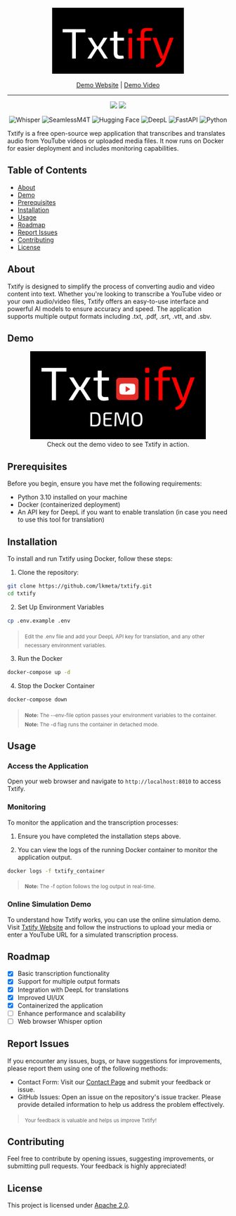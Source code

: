 <div align="center">

<p align="center"> <img src="https://github.com/lkmeta/txtify/blob/main/static/Txtify.png" width="300px"></p>

<p><a href="https://txtify-web.vercel.app/">Demo Website</a> | <a href="https://www.youtube.com/watch?v=wha6_4zyXXo">Demo Video</a></p>

<hr class="custom-line">

[![](https://img.shields.io/github/license/lkmeta/txtify?colorB=ff0000)](https://github.com/lkmeta/txtify/blob/main/LICENSE)
[![](https://img.shields.io/badge/Open_Source-brightgreen.svg?colorB=ff0000)](https://github.com/lkmeta/Txtify)

</div>

<div align="center">
  <p>
    <img src="https://img.shields.io/badge/ASR-Whisper-1f425f.svg" alt="Whisper">
    <img src="https://img.shields.io/badge/ASR-SeamlessM4T-1f425f.svg" alt="SeamlessM4T">
    <img src="https://img.shields.io/badge/%F0%9F%A4%97-Models-yellow" alt="Hugging Face">
    <img src="https://img.shields.io/badge/Translation-DeepL-1f425f.svg" alt="DeepL">
    <img src="https://img.shields.io/badge/FastAPI-1f425f.svg" alt="FastAPI">
    <img src="https://img.shields.io/badge/Python_3.10-1f425f.svg" alt="Python">

  </p>
</div>

Txtify is a free open-source wep application that transcribes and translates audio from YouTube videos or uploaded media files. It now runs on Docker for easier deployment and includes monitoring capabilities.

## Table of Contents

- [About](#about)
- [Demo](#demo)
- [Prerequisites](#prerequisites)
- [Installation](#installation)
- [Usage](#usage)
- [Roadmap](#roadmap)
- [Report Issues](#report-issues)
- [Contributing](#contributing)
- [License](#license)

## About

Txtify is designed to simplify the process of converting audio and video content into text. Whether you're looking to transcribe a YouTube video or your own audio/video files, Txtify offers an easy-to-use interface and powerful AI models to ensure accuracy and speed. The application supports multiple output formats including .txt, .pdf, .srt, .vtt, and .sbv.

## Demo

<div align="center">

[![Txtify Demo Video](https://github.com/lkmeta/txtify/blob/main/static/Txtify_demo.png)](https://www.youtube.com/watch?v=wha6_4zyXXo)  
Check out the demo video to see Txtify in action.

</div>

## Prerequisites

Before you begin, ensure you have met the following requirements:

- Python 3.10 installed on your machine
- Docker (containerized deployment)
- An API key for DeepL if you want to enable translation (in case you need to use this tool for translation)

## Installation

To install and run Txtify using Docker, follow these steps:

1. Clone the repository:

```sh
git clone https://github.com/lkmeta/txtify.git
cd txtify
```

2. Set Up Environment Variables

```sh
cp .env.example .env
```

> <sub>Edit the .env file and add your DeepL API key for translation, and any other necessary environment variables.</sub>

3. Run the Docker

```sh
docker-compose up -d
```

4. Stop the Docker Container

```sh
docker-compose down
```

> <sub>**Note:** The --env-file option passes your environment variables to the container.</sub>  
>  <sub>**Note:** The -d flag runs the container in detached mode.</sub>

## Usage

### Access the Application

Open your web browser and navigate to `http://localhost:8010` to access Txtify.

### Monitoring

To monitor the application and the transcription processes:

1. Ensure you have completed the installation steps above.

2. You can view the logs of the running Docker container to monitor the application output.

```sh
docker logs -f txtify_container
```

> <sub>**Note:** The -f option follows the log output in real-time.</sub>

### Online Simulation Demo

To understand how Txtify works, you can use the online simulation demo. Visit [Txtify Website](https://txtify-web.vercel.app/) and follow the instructions to upload your media or enter a YouTube URL for a simulated transcription process.

## Roadmap

- [x] Basic transcription functionality
- [x] Support for multiple output formats
- [x] Integration with DeepL for translations
- [x] Improved UI/UX
- [x] Containerized the application
- [ ] Enhance performance and scalability
- [ ] Web browser Whisper option

## Report Issues

If you encounter any issues, bugs, or have suggestions for improvements, please report them using one of the following methods:

- Contact Form: Visit our [Contact Page](https://txtify-web.vercel.app/contact) and submit your feedback or issue.
- GitHub Issues: Open an issue on the repository's issue tracker. Please provide detailed information to help us address the problem effectively.

> <sub>Your feedback is valuable and helps us improve Txtify!</sub>

## Contributing

Feel free to contribute by opening issues, suggesting improvements, or submitting pull requests. Your feedback is highly appreciated!

## License

This project is licensed under [Apache 2.0](https://github.com/lkmeta/Txtify/blob/main/LICENSE).
